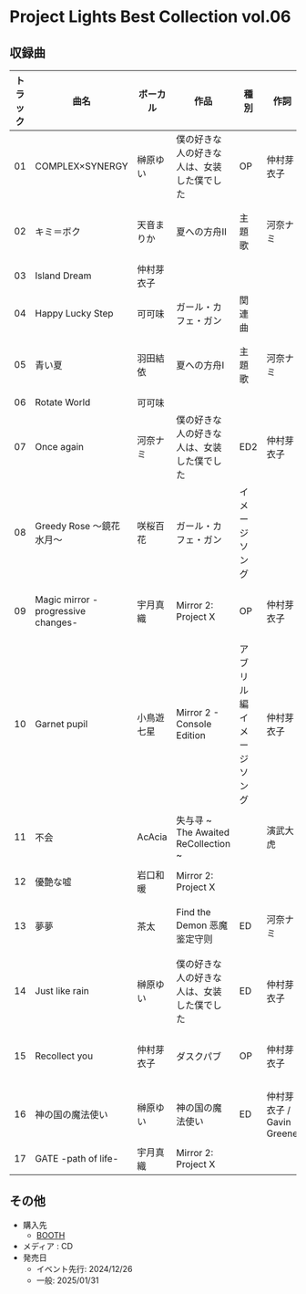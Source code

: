 # Project Lights Best Collection vol.06

## 収録曲

| トラック | 曲名 | ボーカル | 作品 | 種別 | 作詞 | 作曲 | 編曲 | その他 | 年 |
|---|---|---|---|---|---|---|---|---|---|
| 01 | COMPLEX×SYNERGY | 榊原ゆい | 僕の好きな人の好きな人は、女装した僕でした | OP | 仲村芽衣子 | 丸山公詳 | 奥田友幸 |  | 2024 |
| 02 | キミ＝ボク | 天音まりか | 夏への方舟Ⅱ | 主題歌 | 河奈ナミ | 丸山公詳 | 奥田友幸 |  | 2024 |
| 03 | Island Dream | 仲村芽衣子 |  |  |  |  |  |  |  |
| 04 | Happy Lucky Step | 可可味 | ガール・カフェ・ガン | 関連曲 |  |  |  |  | 2019 |
| 05 | 青い夏 | 羽田結依 | 夏への方舟Ⅰ | 主題歌 | 河奈ナミ | 丸山公詳 | 奥田友幸 |  | 2024 |
| 06 | Rotate World | 可可味 |  |  |  |  |  |  |  |
| 07 | Once again | 河奈ナミ | 僕の好きな人の好きな人は、女装した僕でした | ED2 | 仲村芽衣子 | 丸山公詳 |  |  | 2024 |
| 08 | Greedy Rose ～鏡花水月～ | 咲桜百花 | ガール・カフェ・ガン | イメージソング |  |  |  |  | 2019 |
| 09 | Magic mirror - progressive changes- | 宇月真織 | Mirror 2: Project X | OP | 仲村芽衣子 | 丸山公詳 | 奥田友幸 |  | 2022 |
| 10 | Garnet pupil | 小鳥遊七星 | Mirror 2 - Console Edition | アブリル編 イメージソング | 仲村芽衣子 | 丸山公詳 | 奥田友幸 |  | 2023 |
| 11 | 不会 | AcAcia | 失与寻 ~ The Awaited ReCollection ~ |  | 演武大虎 | 丸山公詳 | 奥田友幸 |  | 2023 |
| 12 | 優艶な嘘 | 岩口和暖 | Mirror 2: Project X |  |  |  |  |  | 2022 |
| 13 | 夢夢 | 茶太 | Find the Demon 恶魔鉴定守则 | ED | 河奈ナミ | 丸山公詳 | 奥田友幸 |  | 2024 |
| 14 | Just like rain | 榊原ゆい | 僕の好きな人の好きな人は、女装した僕でした | ED | 仲村芽衣子 | 丸山公詳 | 奥田友幸 |  | 2024 |
| 15 | Recollect you | 仲村芽衣子 | ダスクパブ | OP | 仲村芽衣子 | 鈴木栄奈 | 鈴木栄奈 |  | 2024 |
| 16 | 神の国の魔法使い | 榊原ゆい | 神の国の魔法使い | ED | 仲村芽衣子 / Gavin Greene | 丸山公詳 | 丸山公詳 |  | 2022 |
| 17 | GATE -path of life- | 宇月真織 | Mirror 2: Project X |  |  |  |  |  | 2022 |

## その他

- 購入先
    - [BOOTH](https://project-lights.booth.pm/items/6277738)
- メディア : CD
- 発売日
    - イベント先行: 2024/12/26
    - 一般: 2025/01/31
